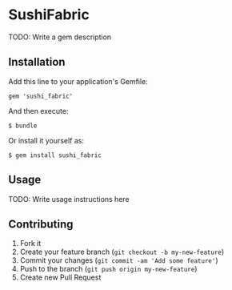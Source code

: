 # SushiFabric

TODO: Write a gem description

## Installation

Add this line to your application's Gemfile:

    gem 'sushi_fabric'

And then execute:

    $ bundle

Or install it yourself as:

    $ gem install sushi_fabric

## Usage

TODO: Write usage instructions here

## Contributing

1. Fork it
2. Create your feature branch (`git checkout -b my-new-feature`)
3. Commit your changes (`git commit -am 'Add some feature'`)
4. Push to the branch (`git push origin my-new-feature`)
5. Create new Pull Request
